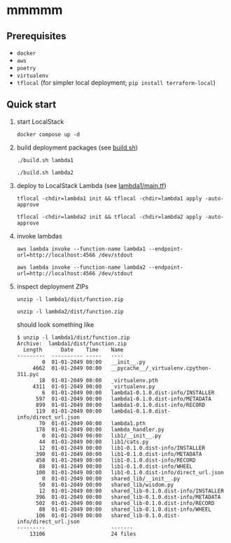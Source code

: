 # mmmmm

## Prerequisites
* `docker`
* `aws`
* `poetry`
* `virtualenv`
* `tflocal` (for simpler local deployment; `pip install terraform-local`)

## Quick start

1. start LocalStack
   ```shell
   docker compose up -d
   ```
2. build deployment packages (see [build.sh](build.sh))
    ```shell
    ./build.sh lambda1
    ```
    ```shell
    ./build.sh lambda2
    ```
3. deploy to LocalStack Lambda (see [lambda1/main.tf](lambda1/main.tf))
    ```shell
    tflocal -chdir=lambda1 init && tflocal -chdir=lambda1 apply -auto-approve
    ```
    ```shell
    tflocal -chdir=lambda2 init && tflocal -chdir=lambda2 apply -auto-approve
    ```
4. invoke lambdas
    ```shell
    aws lambda invoke --function-name lambda1 --endpoint-url=http://localhost:4566 /dev/stdout
    ```
    ```shell
    aws lambda invoke --function-name lambda2 --endpoint-url=http://localhost:4566 /dev/stdout
    ```
5. inspect deployment ZIPs
   ```shell 
   unzip -l lambda1/dist/function.zip
   ```
   ```shell 
   unzip -l lambda2/dist/function.zip
   ```
   should look something like
   ```
   $ unzip -l lambda1/dist/function.zip
   Archive:  lambda1/dist/function.zip
     Length      Date    Time    Name
   ---------  ---------- -----   ----
           0  01-01-2049 00:00   __init__.py
        4662  01-01-2049 00:00   __pycache__/_virtualenv.cpython-311.pyc
          18  01-01-2049 00:00   _virtualenv.pth
        4311  01-01-2049 00:00   _virtualenv.py
           6  01-01-2049 00:00   lambda1-0.1.0.dist-info/INSTALLER
         597  01-01-2049 00:00   lambda1-0.1.0.dist-info/METADATA
         899  01-01-2049 00:00   lambda1-0.1.0.dist-info/RECORD
         119  01-01-2049 00:00   lambda1-0.1.0.dist-info/direct_url.json
          70  01-01-2049 00:00   lambda1.pth
         178  01-01-2049 00:00   lambda_handler.py
           0  01-01-2049 00:00   lib1/__init__.py
          44  01-01-2049 00:00   lib1/cats.py
          12  01-01-2049 00:00   lib1-0.1.0.dist-info/INSTALLER
         390  01-01-2049 00:00   lib1-0.1.0.dist-info/METADATA
         458  01-01-2049 00:00   lib1-0.1.0.dist-info/RECORD
          88  01-01-2049 00:00   lib1-0.1.0.dist-info/WHEEL
         100  01-01-2049 00:00   lib1-0.1.0.dist-info/direct_url.json
           0  01-01-2049 00:00   shared_lib/__init__.py
          50  01-01-2049 00:00   shared_lib/wisdom.py
          12  01-01-2049 00:00   shared_lib-0.1.0.dist-info/INSTALLER
         396  01-01-2049 00:00   shared_lib-0.1.0.dist-info/METADATA
         502  01-01-2049 00:00   shared_lib-0.1.0.dist-info/RECORD
          88  01-01-2049 00:00   shared_lib-0.1.0.dist-info/WHEEL
         106  01-01-2049 00:00   shared_lib-0.1.0.dist-info/direct_url.json
   ---------                     -------
       13106                     24 files
   ```